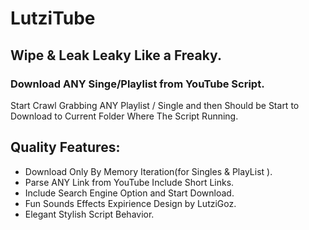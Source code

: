 # LutziTube
## Wipe & Leak Leaky Like a Freaky.
### Download ANY Singe/Playlist from YouTube Script.
Start Crawl Grabbing ANY Playlist / Single and then Should be Start to Download to Current Folder Where The Script Running.

## Quality Features:
* Download Only By Memory Iteration(for Singles & PlayList ).
* Parse ANY Link from YouTube Include Short Links.
* Include Search Engine Option and Start Download.
* Fun Sounds Effects Expirience Design by LutziGoz.
* Elegant Stylish Script Behavior.

